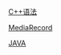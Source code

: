 [C++语法](https://github.com/chunyuan27/blog/blob/main/c++/cplusplus.md)  

[MediaRecord](https://github.com/chunyuan27/blog/blob/main/mediarecord/mediarecord.md)

[JAVA](https://github.com/chunyuan27/blog/blob/main/java/Parcel.md)
